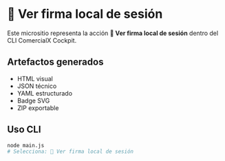 # 🔐 Ver firma local de sesión

Este micrositio representa la acción **🔐 Ver firma local de sesión** dentro del CLI ComercialX Cockpit.

## Artefactos generados

- HTML visual
- JSON técnico
- YAML estructurado
- Badge SVG
- ZIP exportable

## Uso CLI

```bash
node main.js
# Selecciona: 🔐 Ver firma local de sesión
```
